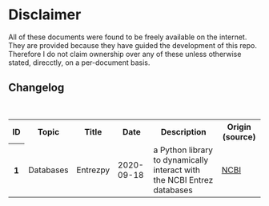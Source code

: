 # Disclaimer

All of these documents were found to be freely available on the internet. They are provided because they have guided the development of this repo. Therefore I do not claim ownership over any of these unless otherwise stated, direcctly, on a per-document basis.

## Changelog

<table>
  <tr>
    <th> ID </th>
    <th> Topic </th>
    <th> Title </th>
    <th> Date </th>
    <th> Description </th>
    <th> Origin (source) </th>
  </tr>
  <tr>
    <th> 1 </th>  
    <td> Databases </td>
    <td> Entrezpy </td>
    <td> 2020-09-18 </td>
    <td> a Python library to dynamically interact with the NCBI Entrez databases </td>
    <td> 
  <a href="https://www.ncbi.nlm.nih.gov/pmc/articles/PMC6821292/"> NCBI</a>
    </td>
  </tr>
</table>

